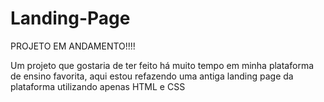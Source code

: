 # Landing-Page

PROJETO EM ANDAMENTO!!!!

Um projeto que gostaria de ter feito há muito tempo em minha plataforma de ensino favorita, aqui estou refazendo uma antiga landing page da plataforma
utilizando apenas HTML e CSS

